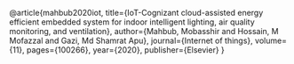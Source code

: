 @article{mahbub2020iot,
  title={IoT-Cognizant cloud-assisted energy efficient embedded system for indoor intelligent lighting, air quality monitoring, and ventilation},
  author={Mahbub, Mobasshir and Hossain, M Mofazzal and Gazi, Md Shamrat Apu},
  journal={Internet of things},
  volume={11},
  pages={100266},
  year={2020},
  publisher={Elsevier}
}